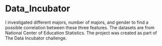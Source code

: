 # Data_Incubator

I investigated different majors, number of majors, and gender to find a possible correlation between these three features. The datasets are from National Center of Education Statistics. The project was created as part of The Data Incubator challenge.   
